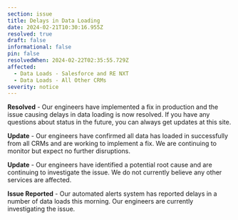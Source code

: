 ```yaml
---
section: issue
title: Delays in Data Loading
date: 2024-02-21T10:30:16.955Z
resolved: true
draft: false
informational: false
pin: false
resolvedWhen: 2024-02-22T02:35:55.729Z
affected:
  - Data Loads - Salesforce and RE NXT
  - Data Loads - All Other CRMs
severity: notice
---
```

**R﻿esolved** - Our engineers have implemented a fix in production and the issue causing delays in data loading is now resolved. If you have any questions about status in the future, you can always get updates at this site.

**Update** - Our engineers have confirmed all data has loaded in successfully from all CRMs and are working to implement a fix. We are continuing to monitor but expect no further disruptions.

**U﻿pdate** - Our engineers have identified a potential root cause and are continuing to investigate the issue. We do not currently believe any other services are affected.

**I﻿ssue Reported** *\-* Our automated alerts system has reported delays in a number of data loads this morning. Our engineers are currently investigating the issue.